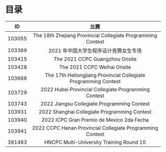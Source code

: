 # 目录

|   ID   |                              比赛                               |
| :----: | :-------------------------------------------------------------: |
| 103055 |   The 18th Zhejiang Provincial Collegiate Programming Contest   |
| 103389 |              2021 年中国大学生程序设计竞赛女生专场              |
| 103415 |                 The 2021 CCPC Guangzhou Onsite                  |
| 103428 |                   The 2021 CCPC Weihai Onsite                   |
| 103688 | The 17th Heilongjiang Provincial Collegiate Programming Contest |
| 103729 |      2022 Hubei Provincial Collegiate Programming Contest       |
| 103743 |           2022 Jiangsu Collegiate Programming Contest           |
| 103931 |          2022 Shanghai Collegiate Programming Contest           |
| 103940 |            2022 ICPC Gran Premio de Mexico 2da Fecha            |
| 103941 |    2022 CCPC Henan Provincial Collegiate Programming Contest    |
| 381483 |            HNCPC Multi-University Training Round 10             |
